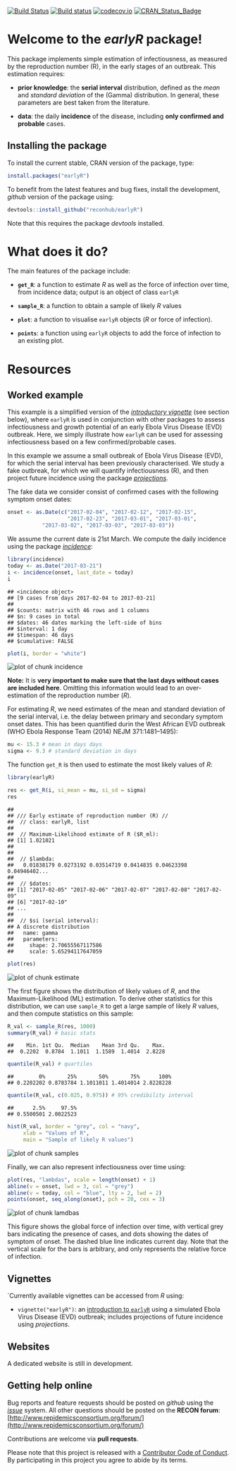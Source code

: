 
[![Build Status](https://travis-ci.org/reconhub/earlyR.svg?branch=master)](https://travis-ci.org/reconhub/earlyR)
[![Build status](https://ci.appveyor.com/api/projects/status/spq4patqkwrtlcgt/branch/master?svg=true)](https://ci.appveyor.com/project/thibautjombart/earlyr/branch/master)
[![codecov.io](https://codecov.io/github/reconhub/earlyR/coverage.svg?branch=master)](https://codecov.io/github/reconhub/earlyR?branch=master)
[![CRAN_Status_Badge](http://www.r-pkg.org/badges/version/earlyR)](https://cran.r-project.org/package=earlyR)

# Welcome to the *earlyR* package!

This package implements simple estimation of infectiousness, as measured by the
reproduction number (R), in the early stages of an outbreak. This estimation requires:

- **prior knowledge**: the **serial interval** distribution, defined as the *mean* and
*standard deviation* of the (Gamma) distribution. In general, these parameters
are best taken from the literature.

- **data**: the daily **incidence** of the disease, including **only confirmed
    and probable** cases.



## Installing the package

To install the current stable, CRAN version of the package, type:

```r
install.packages("earlyR")
```

To benefit from the latest features and bug fixes, install the development,
*github* version of the package using:


```r
devtools::install_github("reconhub/earlyR")
```

Note that this requires the package *devtools* installed.


# What does it do?

The main features of the package include:

- **`get_R`**: a function to estimate *R* as well as the force of infection over
    time, from incidence data; output is an object of class `earlyR`

- **`sample_R`**: a function to obtain a sample of likely *R* values

- **`plot`**: a function to visualise `earlyR` objects (*R* or force of infection).

- **`points`**: a function using `earlyR` objects to add the force of infection
    to an existing plot.



# Resources

## Worked example

This example is a simplified version of the
[*introductory vignette*](http://www.repidemicsconsortium.org/earlyR/articles/earlyR.html)
(see section below), where `earlyR` is used in conjunction with other packages
to assess infectiousness and growth potential of an early Ebola Virus Disease
(EVD) outbreak. Here, we simply illustrate how `earlyR` can be used for
assessing infectiousness based on a few confirmed/probable cases.

In this example we assume a small outbreak of Ebola Virus Disease (EVD), for
which the serial interval has been previously characterised. We study a fake
outbreak, for which we will quantify infectiousness (R), and then project future
incidence using the package
[*projections*](https://github.com/reconhub/projections).

The fake data we consider consist of confirmed cases with the
following symptom onset dates:


```r
onset <- as.Date(c("2017-02-04", "2017-02-12", "2017-02-15",
                   "2017-02-23", "2017-03-01", "2017-03-01",
		   "2017-03-02", "2017-03-03", "2017-03-03"))		 
```

We assume the current date is 21st March.
We compute the daily incidence using the package
[*incidence*](https://github.com/reconhub/incidence):


```r
library(incidence)
today <- as.Date("2017-03-21")
i <- incidence(onset, last_date = today)
i
```

```
## <incidence object>
## [9 cases from days 2017-02-04 to 2017-03-21]
## 
## $counts: matrix with 46 rows and 1 columns
## $n: 9 cases in total
## $dates: 46 dates marking the left-side of bins
## $interval: 1 day
## $timespan: 46 days
## $cumulative: FALSE
```

```r
plot(i, border = "white")
```

![plot of chunk incidence](figure/incidence-1.png)

**Note:** It is **very important to make sure that the last days without cases are
included here**. Omitting this information would lead to an over-estimation of the
reproduction number (*R*).


For estimating *R*, we need estimates of the mean and standard deviation of the
serial interval, i.e. the delay between primary and secondary symptom onset
dates. This has been quantified durin the West African EVD outbreak (WHO Ebola
Response Team (2014) NEJM 371:1481–1495):


```r
mu <- 15.3 # mean in days days
sigma <- 9.3 # standard deviation in days
```

The function `get_R` is then used to estimate the most likely values of *R*:

```r
library(earlyR)

res <- get_R(i, si_mean = mu, si_sd = sigma)
res
```

```
## 
## /// Early estimate of reproduction number (R) //
##  // class: earlyR, list
## 
##  // Maximum-Likelihood estimate of R ($R_ml):
## [1] 1.021021
## 
## 
##  // $lambda:
##   0.01838179 0.0273192 0.03514719 0.0414835 0.04623398 0.04946402...
## 
##  // $dates:
## [1] "2017-02-05" "2017-02-06" "2017-02-07" "2017-02-08" "2017-02-09"
## [6] "2017-02-10"
## ...
## 
##  // $si (serial interval):
## A discrete distribution
##   name: gamma
##   parameters:
##     shape: 2.70655567117586
##     scale: 5.65294117647059
```

```r
plot(res)
```

![plot of chunk estimate](figure/estimate-1.png)

The first figure shows the distribution of likely values of *R*, and the
Maximum-Likelihood (ML) estimation. To derive other statistics for this
distribution, we can use `sample_R` to get a large sample of likely *R* values,
and then compute statistics on this sample:


```r
R_val <- sample_R(res, 1000)
summary(R_val) # basic stats
```

```
##    Min. 1st Qu.  Median    Mean 3rd Qu.    Max. 
##  0.2202  0.8784  1.1011  1.1589  1.4014  2.8228
```

```r
quantile(R_val) # quartiles
```

```
##        0%       25%       50%       75%      100% 
## 0.2202202 0.8783784 1.1011011 1.4014014 2.8228228
```

```r
quantile(R_val, c(0.025, 0.975)) # 95% credibility interval
```

```
##      2.5%     97.5% 
## 0.5500501 2.0022523
```

```r
hist(R_val, border = "grey", col = "navy",
     xlab = "Values of R",
     main = "Sample of likely R values")
```

![plot of chunk samples](figure/samples-1.png)

Finally, we can also represent infectiousness over time using:


```r
plot(res, "lambdas", scale = length(onset) + 1)
abline(v = onset, lwd = 3, col = "grey")
abline(v = today, col = "blue", lty = 2, lwd = 2)
points(onset, seq_along(onset), pch = 20, cex = 3)
```

![plot of chunk lamdbas](figure/lamdbas-1.png)

This figure shows the global force of infection over time, with vertical grey
bars indicating the presence of cases, and dots showing the dates of symptom of
onset. The dashed blue line indicates current day. Note that the vertical scale
for the bars is arbitrary, and only represents the relative force of infection.




## Vignettes

`Currently available vignettes can be accessed from *R* using:

- `vignette("earlyR")`: an
  [introduction to `earlyR`](http://www.repidemicsconsortium.org/earlyR/articles/earlyR.html)
  using a simulated Ebola Virus Disease (EVD) outbreak; includes projections of
  future incidence using *projections*.


## Websites

A dedicated website is still in development.




## Getting help online

Bug reports and feature requests should be posted on *github* using the
[*issue*](http://github.com/reconhub/earlyR/issues) system. All other questions
should be posted on the **RECON forum**: <br>
[http://www.repidemicsconsortium.org/forum/](http://www.repidemicsconsortium.org/forum/)

Contributions are welcome via **pull requests**.

Please note that this project is released with a [Contributor Code of
Conduct](CONDUCT.md). By participating in this project you agree to abide by its
terms.

